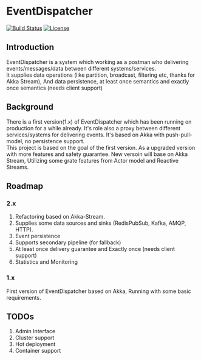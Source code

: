 # EventDispatcher

[![Build Status](https://travis-ci.org/thenetcircle/event-dispatcher.svg?branch=master)](https://travis-ci.org/thenetcircle/event-dispatcher)
[![License](https://img.shields.io/github/license/thenetcircle/event-dispatcher.svg)](LICENSE)

## Introduction

EventDispatcher is a system which working as a postman who delivering events/messages/data between different systems/services.   
It supplies data operations (like partition, broadcast, filtering etc, thanks for Akka Stream), And data persistence, at least once semantics and exactly once semantics (needs client support)

## Background

 There is a first version(1.x) of EventDispatcher which has been running on production for a while already. 
 It's role also a proxy between different services/systems for delivering events. 
 It's based on Akka with push-pull-model, no persistence support.  
 This project is based on the goal of the first version. As a upgraded version with more features and safety guarantee. 
 New versoin will base on Akka Stream, Utilizing some grate features from Actor model and Reactive Streams.
 
## Roadmap

### 2.x

1. Refactoring based on Akka-Stream.
2. Supplies some data sources and sinks (RedisPubSub, Kafka, AMQP, HTTP).
3. Event persistence
4. Supports secondary pipeline (for fallback)
5. At least once delivery guarantee and Exactly once (needs client support)
6. Statistics and Monitoring

### 1.x

First version of EventDispatcher based on Akka, Running with some basic requirements.

## TODOs

1. Admin Interface
2. Cluster support
3. Hot deployment
4. Container support